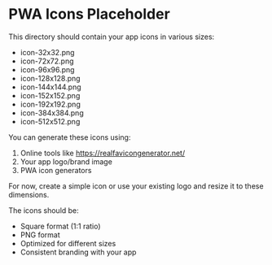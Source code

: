 # PWA Icons Placeholder

This directory should contain your app icons in various sizes:

- icon-32x32.png
- icon-72x72.png
- icon-96x96.png
- icon-128x128.png
- icon-144x144.png
- icon-152x152.png
- icon-192x192.png
- icon-384x384.png
- icon-512x512.png

You can generate these icons using:
1. Online tools like https://realfavicongenerator.net/
2. Your app logo/brand image
3. PWA icon generators

For now, create a simple icon or use your existing logo and resize it to these dimensions.

The icons should be:
- Square format (1:1 ratio)
- PNG format
- Optimized for different sizes
- Consistent branding with your app
